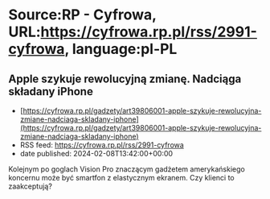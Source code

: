 # Source:RP - Cyfrowa, URL:https://cyfrowa.rp.pl/rss/2991-cyfrowa, language:pl-PL

## Apple szykuje rewolucyjną zmianę. Nadciąga składany iPhone
 - [https://cyfrowa.rp.pl/gadzety/art39806001-apple-szykuje-rewolucyjna-zmiane-nadciaga-skladany-iphone](https://cyfrowa.rp.pl/gadzety/art39806001-apple-szykuje-rewolucyjna-zmiane-nadciaga-skladany-iphone)
 - RSS feed: https://cyfrowa.rp.pl/rss/2991-cyfrowa
 - date published: 2024-02-08T13:42:00+00:00

Kolejnym po goglach Vision Pro znaczącym gadżetem amerykańskiego koncernu może być smartfon z elastycznym ekranem. Czy klienci to zaakceptują?

